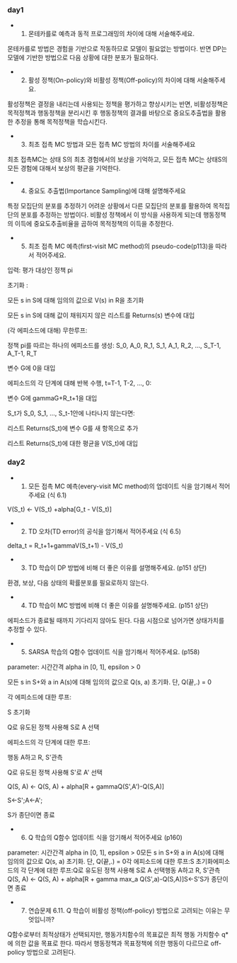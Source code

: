 ### day1

- 1. 몬테카를로 예측과 동적 프로그래밍의 차이에 대해 서술해주세요.

몬테카를로 방법은 경험을 기반으로 작동하므로 모델이 필요없는 방법이다. 반면 DP는 모델에 기반한 방법으로 다음 상황에 대한 분포가 필요하다.  


- 2. 활성 정책(On-policy)와 비활성 정책(Off-policy)의 차이에 대해 서술해주세요.

활성정책은 결정을 내리는데 사용되는 정책을 평가하고 향상시키는 반면, 비활성정책은 목적정책과 행동정책을 분리시킨 후 행동정책의 결과를 바탕으로 중요도추출법을 활용한 추정을 통해 목적정책을 학습시킨다. 


- 3. 최초 접촉 MC 방법과 모든 접촉 MC 방법의 차이를 서술해주세요

최초 접촉MC는 상태 S의 최초 경험에서의 보상을 기억하고, 모든 접촉 MC는 상태S의 모든 경험에 대해서 보상의 평균을 기억한다. 


- 4. 중요도 추출법(Importance Sampling)에 대해 설명해주세요

특정 모집단의 분포를 추정하기 어려운 상황에서 다른 모집단의 분포를 활용하여 목적집단의 분포를 추정하는 방법이다. 비활성 정책에서 이 방식을 사용하게 되는데 행동정책의 이득에 중요도추출비율을 곱하여 목적정책의 이득을 추정한다.  


- 5. 최초 접촉 MC 예측(first-visit MC method)의 pseudo-code(p113)을 따라서 적어주세요.

입력: 평가 대상인 정책 pi

초기화 :

모든 s in S에 대해 임의의 값으로 V(s) in R을 초기화

모든 s in S에 대해 값이 채워지지 않은 리스트를 Returns(s) 변수에 대입

(각 에피소드에 대해) 무한루프:

정책 pi를 따르는 하나의 에피소드를 생성: S_0, A_0, R_1, S_1, A_1, R_2, ..., S_T-1, A_T-1, R_T

변수 G에 0을 대입

에피소드의 각 단계에 대해 반복 수행, t=T-1, T-2, ..., 0:

변수 G에 gammaG+R_t+1을 대입

S_t가 S_0, S_1, ..., S_t-1안에 나타나지 않는다면:

리스트 Returns(S_t)에 변수 G를 새 항목으로 추가

리스트 Returns(S_t)에 대한 평균을 V(S_t)에 대입



### day2

- 1. 모든 접촉 MC 예측(every-visit MC method)의 업데이트 식을 암기해서 적어주세요 (식 6.1)

V(S_t) <- V(S_t) +alpha[G_t - V(S_t)]


- 2. TD 오차(TD error)의 공식을 암기해서 적어주세요 (식 6.5)

delta_t = R_t+1+gammaV(S_t+1) - V(S_t)


- 3. TD 학습이 DP 방법에 비해 더 좋은 이유를 설명해주세요. (p151 상단)

환경, 보상, 다음 상태의 확률분포를 필요로하지 않는다. 


- 4. TD 학습이 MC 방법에 비해 더 좋은 이유를 설명해주세요. (p151 상단)

에피소드가 종료될 때까지 기다리지 않아도 된다. 다음 시점으로 넘어가면 상태가치를 추정할 수 있다. 


- 5. SARSA 학습의 Q함수 업데이트 식을 암기해서 적어주세요. (p158)

parameter: 시간간격 alpha in [0, 1], epsilon > 0

모든 s in S+와 a in A(s)에 대해 임의의 값으로 Q(s, a) 초기화. 단, Q(끝,.) = 0

각 에피소드에 대한 루프:

S 초기화

Q로 유도된 정책 사용해 S로 A 선택

에피소드의 각 단계에 대한 루프:

행동 A하고 R, S'관측

Q로 유도된 정책 사용해 S'로 A' 선택

Q(S, A) <- Q(S, A) + alpha[R + gammaQ(S',A')-Q(S,A)]

S<-S';A<-A';

S가 종단이면 종료


- 6. Q 학습의 Q함수 업데이트 식을 암기해서 적어주세요 (p160)

parameter: 시간간격 alpha in [0, 1], epsilon > 0모든 s in S+와 a in A(s)에 대해 임의의 값으로 Q(s, a) 초기화. 단, Q(끝,.) = 0각 에피소드에 대한 루프:S 초기화에피소드의 각 단계에 대한 루프:Q로 유도된 정책 사용해 S로 A 선택행동 A하고 R, S'관측Q(S, A) <- Q(S, A) + alpha[R + gamma max_a Q(S',a)-Q(S,A)]S<-S'S가 종단이면 종료


- 7. 연습문제 6.11. Q 학습이 비활성 정책(off-policy) 방법으로 고려되는 이유는 무엇입니까?

Q함수로부터 최적상태가 선택되지만, 행동가치함수의 목표값은 최적 행동 가치함수 q*에 의한 값을 목표로 한다. 따라서 행동정책과 목표정책에 의한 행동이 다르므로 off-policy 방법으로 고려된다.
